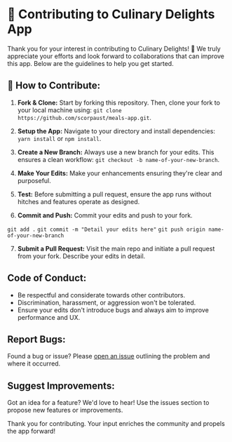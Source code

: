 # 🤝 Contributing to Culinary Delights App

Thank you for your interest in contributing to Culinary Delights! 🎉 We truly appreciate your efforts and look forward to collaborations that can improve this app. Below are the guidelines to help you get started.

## 🌟 How to Contribute:

1. **Fork & Clone:** Start by forking this repository. Then, clone your fork to your local machine using: `git clone https://github.com/scorpaust/meals-app.git`.

2. **Setup the App:** Navigate to your directory and install dependencies: `yarn install` or `npm install`.

3. **Create a New Branch:** Always use a new branch for your edits. This ensures a clean workflow: `git checkout -b name-of-your-new-branch`.

4. **Make Your Edits:** Make your enhancements ensuring they're clear and purposeful.

5. **Test:** Before submitting a pull request, ensure the app runs without hitches and features operate as designed.

6. **Commit and Push:** Commit your edits and push to your fork.

`git add .`
`git commit -m "Detail your edits here"`
`git push origin name-of-your-new-branch`

7. **Submit a Pull Request:** Visit the main repo and initiate a pull request from your fork. Describe your edits in detail.

## Code of Conduct:

- Be respectful and considerate towards other contributors.
- Discrimination, harassment, or aggression won't be tolerated.
- Ensure your edits don't introduce bugs and always aim to improve performance and UX.

## Report Bugs:

Found a bug or issue? Please [open an issue](https://github.com/scorpaust/meals-app/issues) outlining the problem and where it occurred.

## Suggest Improvements:

Got an idea for a feature? We'd love to hear! Use the issues section to propose new features or improvements.

Thank you for contributing. Your input enriches the community and propels the app forward!
